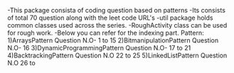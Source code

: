 -This package consista of coding question based on patterns 
-Its consists of total 70 question along with the leet code URL's 
-util package  holds common classes used across the series.
-RoughActivity class can be used for rough work.
-Below you can refer for the indexing part.
Pattern:
1)ArraysPattern Question N.O- 1 to 15
2)BitmanipulationPattern Question N.O- 16
3)DynamicProgrammingPattern Question N.O- 17 to 21
4)BacktrackingPattern Question N.O 22 to 25
5)LinkedListPattern Question N.O 26 to 


